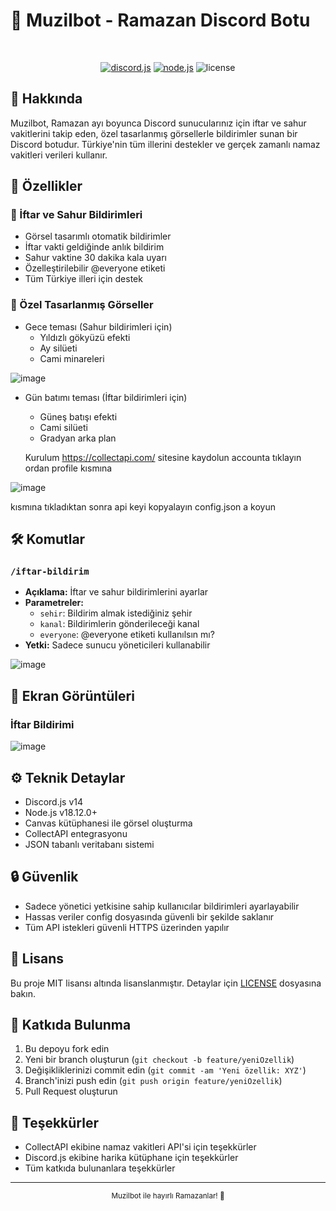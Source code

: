 # 🌙 Muzilbot - Ramazan Discord Botu

<div align="center">
  <br>
  <p>
    <a href="https://discord.js.org/"><img src="https://img.shields.io/badge/discord.js-v14-blue.svg" alt="discord.js"></a>
    <a href="https://nodejs.org/"><img src="https://img.shields.io/badge/node.js-v18.12.0-green.svg" alt="node.js"></a>
    <img src="https://img.shields.io/badge/license-MIT-red.svg" alt="license">
  </p>
</div>

## 📖 Hakkında

Muzilbot, Ramazan ayı boyunca Discord sunucularınız için iftar ve sahur vakitlerini takip eden, özel tasarlanmış görsellerle bildirimler sunan bir Discord botudur. Türkiye'nin tüm illerini destekler ve gerçek zamanlı namaz vakitleri verileri kullanır.

## 🌟 Özellikler

### 🕌 İftar ve Sahur Bildirimleri
- Görsel tasarımlı otomatik bildirimler
- İftar vakti geldiğinde anlık bildirim
- Sahur vaktine 30 dakika kala uyarı
- Özelleştirilebilir @everyone etiketi
- Tüm Türkiye illeri için destek

### 🎨 Özel Tasarlanmış Görseller
- Gece teması (Sahur bildirimleri için)
  - Yıldızlı gökyüzü efekti
  - Ay silüeti
  - Cami minareleri

![image](https://github.com/user-attachments/assets/36801e29-e3f6-4f7b-9140-6f663d690359)

- Gün batımı teması (İftar bildirimleri için)
  - Güneş batışı efekti
  - Cami silüeti
  - Gradyan arka plan






  Kurulum
 https://collectapi.com/ sitesine kaydolun 
 accounta tıklayın ordan profile kısmına 

 ![image](https://github.com/user-attachments/assets/d84dbe59-13c1-4eba-a959-273ebec5f7f2)


 kısmına tıkladıktan sonra api keyi kopyalayın config.json a koyun









## 🛠️ Komutlar

### `/iftar-bildirim`
- **Açıklama:** İftar ve sahur bildirimlerini ayarlar
- **Parametreler:**
  - `sehir`: Bildirim almak istediğiniz şehir
  - `kanal`: Bildirimlerin gönderileceği kanal
  - `everyone`: @everyone etiketi kullanılsın mı?
- **Yetki:** Sadece sunucu yöneticileri kullanabilir

![image](https://github.com/user-attachments/assets/f512641f-2f4a-4f36-802b-0d243098181b)


## 📸 Ekran Görüntüleri

### İftar Bildirimi
![image](https://github.com/user-attachments/assets/ec423708-b5b3-4e13-af6d-c7f311fe2cc4)




## ⚙️ Teknik Detaylar

- Discord.js v14
- Node.js v18.12.0+
- Canvas kütüphanesi ile görsel oluşturma
- CollectAPI entegrasyonu
- JSON tabanlı veritabanı sistemi

## 🔒 Güvenlik

- Sadece yönetici yetkisine sahip kullanıcılar bildirimleri ayarlayabilir
- Hassas veriler config dosyasında güvenli bir şekilde saklanır
- Tüm API istekleri güvenli HTTPS üzerinden yapılır

## 📝 Lisans

Bu proje MIT lisansı altında lisanslanmıştır. Detaylar için [LICENSE](LICENSE) dosyasına bakın.

## 🤝 Katkıda Bulunma

1. Bu depoyu fork edin
2. Yeni bir branch oluşturun (`git checkout -b feature/yeniOzellik`)
3. Değişikliklerinizi commit edin (`git commit -am 'Yeni özellik: XYZ'`)
4. Branch'inizi push edin (`git push origin feature/yeniOzellik`)
5. Pull Request oluşturun



## 🙏 Teşekkürler

- CollectAPI ekibine namaz vakitleri API'si için teşekkürler
- Discord.js ekibine harika kütüphane için teşekkürler
- Tüm katkıda bulunanlara teşekkürler

---
<div align="center">
  <sub>Muzilbot ile hayırlı Ramazanlar! 🌙</sub>
</div> 
